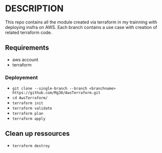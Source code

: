 # DESCRIPTION

This repo contains all the module created via terraform in my trainning with deploying insfra on AWS. 
Each branch contains a use case with creation of related terraform code.

## Requirements

- aws account
- terraform

### Deployement

- `git clone --single-branch --branch <branchname> https://github.com/Mg30/AwsTerraform.git`
- `cd AwsTerraform/`
- `terraform init`
- `terraform validate`
- `terraform plan`
- `terraform apply`

## Clean up ressources

- `terraform destroy` 
